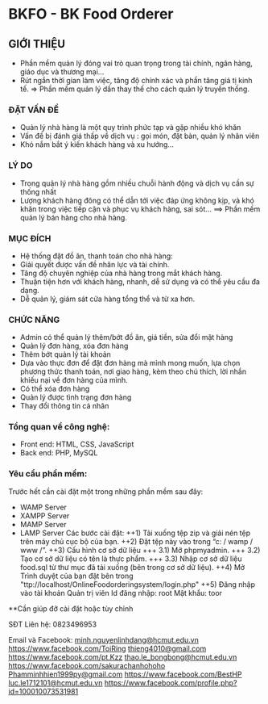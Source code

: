 
# BKFO - BK Food Orderer
## GIỚI THIỆU
- Phần mềm quản lý đóng vai trò
quan trọng trong tài chính, ngân
hàng, giáo dục và thương mại…
- Rút ngắn thời gian làm việc, tăng
độ chính xác và phần tăng giá tị
kinh tế.
=> Phần mềm quản lý dần thay
thế cho cách quản lý truyền thống.
### ĐẶT VẤN ĐỀ
- Quản lý nhà hàng là một quy
trình phức tạp và gặp nhiều khó
khăn
- Vấn đề bị đánh giá thấp về dịch
vụ : gọi món, đặt bàn, quản lý
nhân viên
- Khó nắm bắt ý kiến khách hàng
và xu hướng…
### LÝ DO
- Trong quản lý nhà hàng gồm
nhiều chuỗi hành động và dịch vụ
cần sự thống nhất
- Lượng khách hàng đông có thể
dẫn tới việc đáp ứng không kịp,
và khó khăn trong việc tiếp cận và
phục vụ khách hàng, sai sót…
==> Phần mềm quản lý bán hàng
cho nhà hàng.

### MỤC ĐÍCH
- Hệ thống đặt đồ ăn, thanh toán cho nhà hàng:
- Giải quyết được vấn đề nhân lực và tài chính.
- Tăng độ chuyên nghiệp của nhà hàng trong mắt khách hàng.
- Thuận tiện hơn với khách hàng, nhanh, dễ sử dụng và có thể yêu cầu đa
dạng.
- Dễ quản lý, giám sát cửa hàng tổng thể và từ xa hơn.

### CHỨC NĂNG
- Admin có thể quản lý thêm/bớt đồ ăn, giá tiền, sửa đổi mặt hàng
- Quản lý đơn hàng, xóa đơn hàng
- Thêm bớt quản lý tài khoản
- Dựa vào thực đơn để đặt đơn hàng mà mình mong muốn, lựa chọn phương thức thanh toán, nơi giao hàng, kèm theo chú thích, lời nhắn khiếu nại về đơn hàng của mình.
- Có thể xóa đơn hàng
- Quản lý được tình trạng đơn hàng
- Thay đổi thông tin cá nhân
### Tổng quan về công nghệ:
- Front end: HTML, CSS, JavaScript
- Back end: PHP, MySQL
### Yêu cầu phần mềm:
Trước hết cần cài đặt một trong những phần mềm sau đây: 
- WAMP Server
- XAMPP Server
- MAMP Server
- LAMP Server
Các bước cài đặt:
++1) Tải xuống tệp zip và giải nén tệp trên máy chủ cục bộ của bạn. 
++2) Đặt tệp này vào trong “c: / wamp / www /”. 
++3) Cấu hình cơ sở dữ liệu
    +++  3.1) Mở phpmyadmin.
    +++  3.2) Tạo cơ sở dữ liệu có tên là thực phẩm.
    +++  3.3) Nhập cơ sở dữ liệu food.sql từ thư mục đã tải xuống (bên trong cơ sở dữ liệu).
++4) Mở Trình duyệt của bạn đặt bên trong "ttp://localhost/OnlineFoodorderingsystem/login.php"
++5) Đăng nhập vào tài khoản Quản trị viên
Id đăng nhập: root
Mật khẩu: toor

**Cần giúp đỡ cài đặt hoặc tùy chỉnh

SĐT Liên hệ: 
0823496953

Email và Facebook:
minh.nguyenlinhdang@hcmut.edu.vn	https://www.facebook.com/ToiRing
thieng4010@gmail.com	https://www.facebook.com/pt.Kzz
thao.le_bongbong@hcmut.edu.vn	https://www.facebook.com/sakurachanhohoho
Phamminhhien1999py@gmail.com	https://www.facebook.com/BestHP
luc.le1712101@hcmut.edu.vn	https://www.facebook.com/profile.php?id=100010073531981

